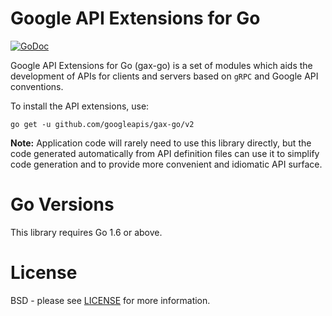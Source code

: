 Google API Extensions for Go
============================

[![GoDoc](https://godoc.org/github.com/googleapis/gax-go?status.svg)](https://godoc.org/github.com/googleapis/gax-go)

Google API Extensions for Go (gax-go) is a set of modules which aids the
development of APIs for clients and servers based on `gRPC` and Google API
conventions.

To install the API extensions, use:

```
go get -u github.com/googleapis/gax-go/v2
```

**Note:** Application code will rarely need to use this library directly,
but the code generated automatically from API definition files can use it
to simplify code generation and to provide more convenient and idiomatic API surface.

Go Versions
===========
This library requires Go 1.6 or above.

License
=======
BSD - please see [LICENSE](https://github.com/googleapis/gax-go/blob/master/LICENSE)
for more information.
